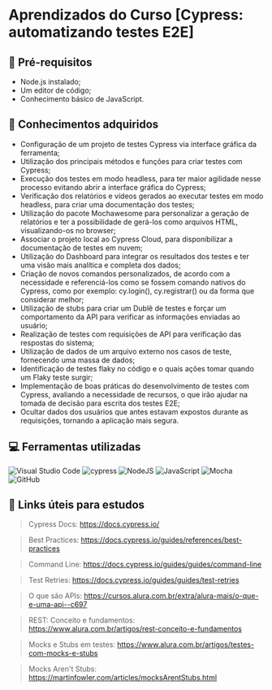# Aprendizados do Curso [Cypress: automatizando testes E2E]

<h2 id="Pré-requisitos">🚀 Pré-requisitos</h2>

- Node.js instalado;
- Um editor de código;
- Conhecimento básico de JavaScript.

<h2 id="Conhecimentos adquiridos">📝 Conhecimentos adquiridos</h2>

- Configuração de um projeto de testes Cypress via interface gráfica da ferramenta;
- Utilização dos principais métodos e funções para criar testes com Cypress;
- Execução dos testes em modo headless, para ter maior agilidade nesse processo evitando abrir a interface gráfica do Cypress;
- Verificação dos relatórios e vídeos gerados ao executar testes em modo headless, para criar uma documentação dos testes;
- Utilização do pacote Mochawesome para personalizar a geração de relatórios e ter a possibilidade de gerá-los como arquivos HTML, visualizando-os no browser;
- Associar o projeto local ao Cypress Cloud, para disponibilizar a documentação de testes em nuvem;
- Utilização do Dashboard para integrar os resultados dos testes e ter uma visão mais analítica e completa dos dados;
- Criação de novos comandos personalizados, de acordo com a necessidade e referenciá-los como se fossem comando nativos do Cypress, como por exemplo: cy.login(), cy.registrar() ou da forma que considerar melhor;
- Utilização de stubs para criar um Dublê de testes e forçar um comportamento da API para verificar as informações enviadas ao usuário;
- Realização de testes com requisições de API para verificação das respostas do sistema;
- Utilização de dados de um arquivo externo nos casos de teste, fornecendo uma massa de dados;
- Identificação de testes flaky no código e o quais ações tomar quando um Flaky teste surgir;
- Implementação de boas práticas do desenvolvimento de testes com Cypress, avaliando a necessidade de recursos, o que irão ajudar na tomada de decisão para escrita dos testes E2E;
- Ocultar dados dos usuários que antes estavam expostos durante as requisições, tornando a aplicação mais segura.


<h2 id="Ferramentas Ferramentas">💻 Ferramentas utilizadas</h2>

![Visual Studio Code](https://img.shields.io/badge/Visual%20Studio%20Code-0078d7.svg?style=for-the-badge&logo=visual-studio-code&logoColor=white) ![cypress](https://img.shields.io/badge/-cypress-%23E5E5E5?style=for-the-badge&logo=cypress&logoColor=058a5e) ![NodeJS](https://img.shields.io/badge/node.js-6DA55F?style=for-the-badge&logo=node.js&logoColor=white) ![JavaScript](https://img.shields.io/badge/javascript-%23323330.svg?style=for-the-badge&logo=javascript&logoColor=%23F7DF1E) ![Mocha](https://img.shields.io/badge/-mocha-%238D6748?style=for-the-badge&logo=mocha&logoColor=white) ![GitHub](https://img.shields.io/badge/github-%23121011.svg?style=for-the-badge&logo=github&logoColor=white)


<h2 id="Links úteis para estudos">📌 Links úteis para estudos</h2>

> Cypress Docs: https://docs.cypress.io/

> Best Practices: https://docs.cypress.io/guides/references/best-practices

> Command Line: https://docs.cypress.io/guides/guides/command-line

> Test Retries: https://docs.cypress.io/guides/guides/test-retries

> O que são APIs: https://cursos.alura.com.br/extra/alura-mais/o-que-e-uma-api--c697

> REST: Conceito e fundamentos: https://www.alura.com.br/artigos/rest-conceito-e-fundamentos

> Mocks e Stubs em testes: https://www.alura.com.br/artigos/testes-com-mocks-e-stubs

> Mocks Aren't Stubs: https://martinfowler.com/articles/mocksArentStubs.html
